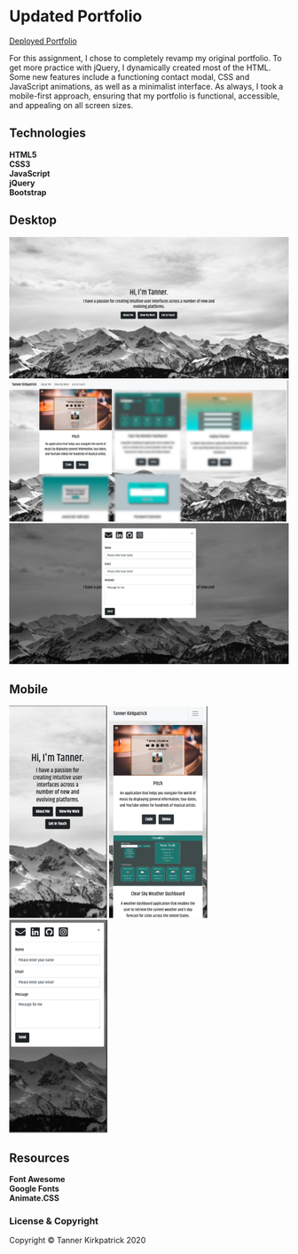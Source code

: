 # Updated Portfolio
<a target="_blank" href="https://twkirkpatrick.github.io/">Deployed Portfolio</a>

For this assignment, I chose to completely revamp my original portfolio.  To get more practice with jQuery, I dynamically created most of the HTML.  Some new features include a functioning contact modal, CSS and JavaScript animations, as well as a minimalist interface.  As always, I took a mobile-first approach, ensuring that my portfolio is functional, accessible, and appealing on all screen sizes.

## Technologies
**HTML5** <br>
**CSS3** <br>
**JavaScript** <br>
**jQuery** <br>
**Bootstrap**

## Desktop

<img src="images/main-page.png" alt="screenshot of portfolio">

<img src="images/port-blur.png" alt="screenshot of portfolio">

<img src="images/contact-modal.png" alt="screenshot of portfolio">

## Mobile

<img src="images/mobile1.png" alt="screenshot of portfolio">

<img src="images/mobile2.png" alt="screenshot of portfolio">

<img src="images/mobile3.png" alt="screenshot of portfolio">

## Resources
**Font Awesome** <br>
**Google Fonts** <br>
**Animate.CSS**

### License & Copyright

Copyright &copy; Tanner Kirkpatrick 2020



